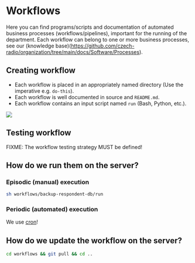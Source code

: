 # Workflows

Here you can find programs/scripts and documentation of automated business processes (workflows/pipelines), important for the running of the department. Each workflow can belong to one or more business processes, see our (knowledge base)(https://github.com/czech-radio/organization/tree/main/docs/Software/Processes).

## Creating workflow
 
- Each workflow is placed in an appropriately named directory (Use the imperative e.g. `do-this`).
- Each workflow is well documented in source and `README.md`.
- Each workflow contains an input script named `run` (Bash, Python, etc.).

<img src="./screen.png"/>

## Testing workflow

FIXME: The workflow testing strategy MUST be defined! 

## How do we run them on the server?

### Episodic (manual) execution

```bash
sh workflows/backup-respondent-db/run
```

### Periodic (automated) execution

We use [cron](https://crontab.guru/)! 

## How do we update the workflow on the server?

```bash
cd workflows && git pull && cd ..
```


